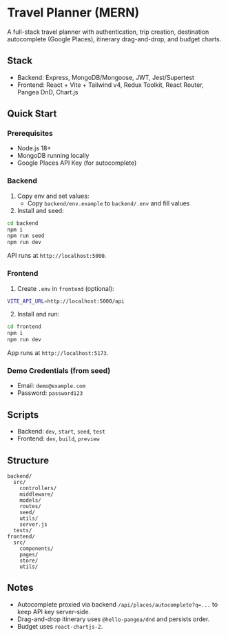 # Travel Planner (MERN)

A full-stack travel planner with authentication, trip creation, destination autocomplete (Google Places), itinerary drag-and-drop, and budget charts.

## Stack
- Backend: Express, MongoDB/Mongoose, JWT, Jest/Supertest
- Frontend: React + Vite + Tailwind v4, Redux Toolkit, React Router, Pangea DnD, Chart.js

## Quick Start

### Prerequisites
- Node.js 18+
- MongoDB running locally
- Google Places API Key (for autocomplete)

### Backend
1. Copy env and set values:
   - Copy `backend/env.example` to `backend/.env` and fill values
2. Install and seed:
```bash
cd backend
npm i
npm run seed
npm run dev
```
API runs at `http://localhost:5000`.

### Frontend
1. Create `.env` in `frontend` (optional):
```bash
VITE_API_URL=http://localhost:5000/api
```
2. Install and run:
```bash
cd frontend
npm i
npm run dev
```
App runs at `http://localhost:5173`.

### Demo Credentials (from seed)
- Email: `demo@example.com`
- Password: `password123`

## Scripts
- Backend: `dev`, `start`, `seed`, `test`
- Frontend: `dev`, `build`, `preview`

## Structure
```
backend/
  src/
    controllers/
    middleware/
    models/
    routes/
    seed/
    utils/
    server.js
  tests/
frontend/
  src/
    components/
    pages/
    store/
    utils/
```

## Notes
- Autocomplete proxied via backend `/api/places/autocomplete?q=...` to keep API key server-side.
- Drag-and-drop itinerary uses `@hello-pangea/dnd` and persists order.
- Budget uses `react-chartjs-2`.
